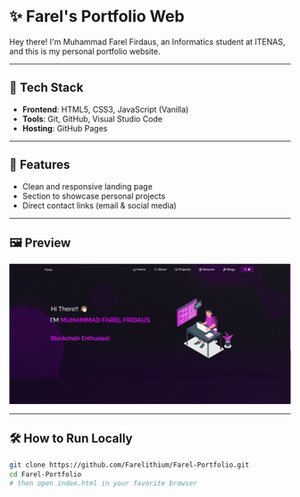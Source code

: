 # ✨ Farel's Portfolio Web

Hey there! I'm Muhammad Farel Firdaus, an Informatics student at ITENAS, and this is my personal portfolio website.  

---

## 🚀 Tech Stack

- **Frontend**: HTML5, CSS3, JavaScript (Vanilla)
- **Tools**: Git, GitHub, Visual Studio Code
- **Hosting**: GitHub Pages

---

## 🧩 Features

- Clean and responsive landing page
- Section to showcase personal projects
- Direct contact links (email & social media)

---

## 🖼️ Preview

![Preview](Images/preview-web.png)  

---

## 🛠 How to Run Locally

```bash
git clone https://github.com/Farelithium/Farel-Portfolio.git
cd Farel-Portfolio
# then open index.html in your favorite browser
